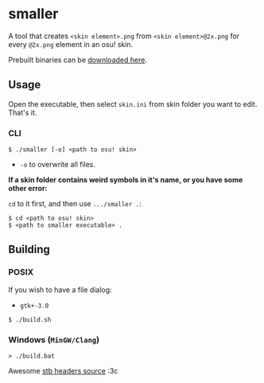 # smaller

A tool that creates `<skin element>.png` from `<skin element>@2x.png` for every `@2x.png` element in an osu! skin.

Prebuilt binaries can be [downloaded here](https://github.com/toiletbril/smaller/releases/latest).

## Usage

Open the executable, then select `skin.ini` from skin folder you want to edit. That's it.

### CLI
```console
$ ./smaller [-o] <path to osu! skin>
```

- `-o` to overwrite all files.

**If a skin folder contains weird symbols in it's name, or you have some other error:**

`cd` to it first, and then use `.../smaller .`:
```console
$ cd <path to osu! skin>
$ <path to smaller executable> .
```

## Building

### POSIX

If you wish to have a file dialog:
- `gtk+-3.0`

```console
$ ./build.sh
```

### Windows (`MinGW/Clang`)
```console
> ./build.bat
```

Awesome [stb headers source](https://github.com/nothings/stb) :3c
